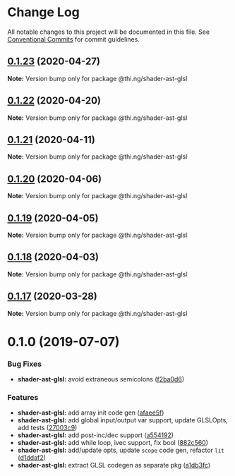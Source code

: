# Change Log

All notable changes to this project will be documented in this file.
See [Conventional Commits](https://conventionalcommits.org) for commit guidelines.

## [0.1.23](https://github.com/thi-ng/umbrella/compare/@thi.ng/shader-ast-glsl@0.1.22...@thi.ng/shader-ast-glsl@0.1.23) (2020-04-27)

**Note:** Version bump only for package @thi.ng/shader-ast-glsl





## [0.1.22](https://github.com/thi-ng/umbrella/compare/@thi.ng/shader-ast-glsl@0.1.21...@thi.ng/shader-ast-glsl@0.1.22) (2020-04-20)

**Note:** Version bump only for package @thi.ng/shader-ast-glsl





## [0.1.21](https://github.com/thi-ng/umbrella/compare/@thi.ng/shader-ast-glsl@0.1.20...@thi.ng/shader-ast-glsl@0.1.21) (2020-04-11)

**Note:** Version bump only for package @thi.ng/shader-ast-glsl





## [0.1.20](https://github.com/thi-ng/umbrella/compare/@thi.ng/shader-ast-glsl@0.1.19...@thi.ng/shader-ast-glsl@0.1.20) (2020-04-06)

**Note:** Version bump only for package @thi.ng/shader-ast-glsl





## [0.1.19](https://github.com/thi-ng/umbrella/compare/@thi.ng/shader-ast-glsl@0.1.18...@thi.ng/shader-ast-glsl@0.1.19) (2020-04-05)

**Note:** Version bump only for package @thi.ng/shader-ast-glsl





## [0.1.18](https://github.com/thi-ng/umbrella/compare/@thi.ng/shader-ast-glsl@0.1.17...@thi.ng/shader-ast-glsl@0.1.18) (2020-04-03)

**Note:** Version bump only for package @thi.ng/shader-ast-glsl





## [0.1.17](https://github.com/thi-ng/umbrella/compare/@thi.ng/shader-ast-glsl@0.1.16...@thi.ng/shader-ast-glsl@0.1.17) (2020-03-28)

**Note:** Version bump only for package @thi.ng/shader-ast-glsl





# 0.1.0 (2019-07-07)

### Bug Fixes

* **shader-ast-glsl:** avoid extraneous semicolons ([f2ba0d6](https://github.com/thi-ng/umbrella/commit/f2ba0d6))

### Features

* **shader-ast-glsl:** add array init code gen ([afaee5f](https://github.com/thi-ng/umbrella/commit/afaee5f))
* **shader-ast-glsl:** add global input/output var support, update GLSLOpts, add tests ([27003c9](https://github.com/thi-ng/umbrella/commit/27003c9))
* **shader-ast-glsl:** add post-inc/dec support ([a554192](https://github.com/thi-ng/umbrella/commit/a554192))
* **shader-ast-glsl:** add while loop, ivec support, fix bool ([882c560](https://github.com/thi-ng/umbrella/commit/882c560))
* **shader-ast-glsl:** add/update opts, update `scope` code gen, refactor `lit` ([d1ddaf2](https://github.com/thi-ng/umbrella/commit/d1ddaf2))
* **shader-ast-glsl:** extract GLSL codegen as separate pkg ([a1db3fc](https://github.com/thi-ng/umbrella/commit/a1db3fc))
